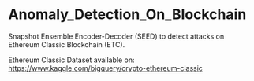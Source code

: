 # Anomaly_Detection_On_Blockchain
Snapshot Ensemble Encoder-Decoder (SEED) to detect attacks on Ethereum Classic Blockchain (ETC).

Ethereum Classic Dataset available on: https://www.kaggle.com/bigquery/crypto-ethereum-classic
